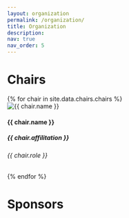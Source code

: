 ```yaml
---
layout: organization
permalink: /organization/
title: Organization
description:
nav: true
nav_order: 5
---
```


# Chairs

<div class="card-deck card-deck-org">
{% for chair in site.data.chairs.chairs %}
    <div class="card card-org">
        <img class="card-img-top" src="/assets/img/chairs/{{ chair.image }}" alt="{{ chair.name }}">
        <div class="card-body">
            <h4 class="card-title">{{ chair.name }}</h4>
            <h5>{{ chair.affilitation }}</h5>
            <h6>{{ chair.role }}</h6>
        </div>
    </div>
{% endfor %}

</div>

<!-- split -->

# Sponsors
